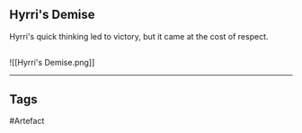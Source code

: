 ## Hyrri's Demise
Hyrri's quick thinking led to victory,
but it came at the cost of respect.
## 
![[Hyrri's Demise.png]]

---
## Tags
#Artefact
